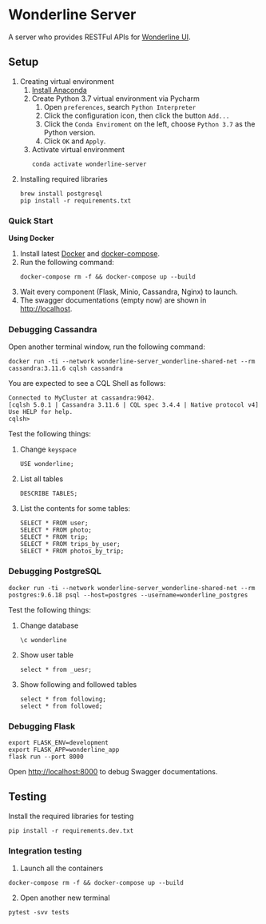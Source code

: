 # Wonderline Server
A server who provides RESTFul APIs for [Wonderline UI](https://github.com/yyyyyan/wonderline-ui).
## Setup
 1. Creating virtual environment
    1. [Install Anaconda](https://docs.anaconda.com/anaconda/install/)
    2. Create Python 3.7 virtual environment via Pycharm
        1. Open `preferences`, search `Python Interpreter`
        2. Click the configuration icon, then click the button `Add...`
        3. Click the `Conda Enviroment` on the left, choose `Python 3.7` as the Python version.
        4. Click `OK` and `Apply`.
    3. Activate virtual environment
        ```shell script
        conda activate wonderline-server
        ```
 2. Installing required libraries
    ```shell script
    brew install postgresql
    pip install -r requirements.txt
    ```
### Quick Start
**Using Docker**
 1. Install latest [Docker](https://docs.docker.com/get-docker/) and [docker-compose](https://docs.docker.com/compose/install/).
 2. Run the following command:
    ```shell script
    docker-compose rm -f && docker-compose up --build
    ```
 3. Wait every component (Flask, Minio, Cassandra, Nginx) to launch.
 6. The swagger documentations (empty now) are shown in [http://localhost](http://localhost).
### Debugging Cassandra
Open another terminal window, run the following command:
```shell script
docker run -ti --network wonderline-server_wonderline-shared-net --rm cassandra:3.11.6 cqlsh cassandra
```
You are expected to see a CQL Shell as follows:
```shell script
Connected to MyCluster at cassandra:9042.
[cqlsh 5.0.1 | Cassandra 3.11.6 | CQL spec 3.4.4 | Native protocol v4]
Use HELP for help.
cqlsh>
```

Test the following things:
 1. Change `keyspace`
    ```shell script
    USE wonderline;
    ```
 2. List all tables
    ```shell script
    DESCRIBE TABLES;
    ```
 3. List the contents for some tables:
    ```shell script
    SELECT * FROM user;
    SELECT * FROM photo;
    SELECT * FROM trip;
    SELECT * FROM trips_by_user;
    SELECT * FROM photos_by_trip;
    ```
### Debugging PostgreSQL
```shell script
docker run -ti --network wonderline-server_wonderline-shared-net --rm postgres:9.6.18 psql --host=postgres --username=wonderline_postgres
```

Test the following things:
 1. Change database
    ```
    \c wonderline
    ```
 2. Show user table
    ```
    select * from _uesr;
    ```
 3. Show following and followed tables
    ```
    select * from following;
    select * from followed;
    ```
### Debugging Flask
```shell script
export FLASK_ENV=development
export FLASK_APP=wonderline_app
flask run --port 8000
```
Open [http://localhost:8000](http://localhost:8000) to debug Swagger documentations.

## Testing
Install the required libraries for testing
```shell script
pip install -r requirements.dev.txt
```
### Integration testing
 1. Launch all the containers
 ```shell script
 docker-compose rm -f && docker-compose up --build
 ```
 2. Open another new terminal
 ```shell script
 pytest -svv tests
 ```